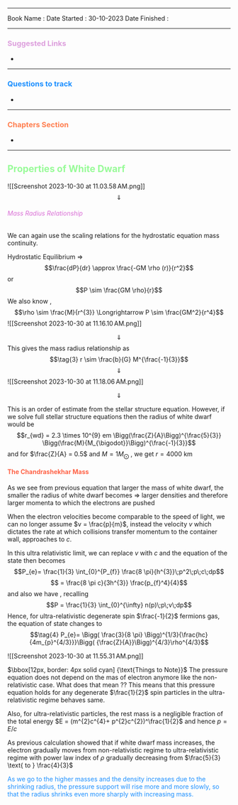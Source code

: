 

<hr>

Book Name : 
Date Started : 30-10-2023
Date Finished : 

<hr>

### <span  style = "color:Plum">Suggested Links </span>
+ 

<hr>


### <span  style = "color:dodgerblue">Questions to track </span>
+ 


<hr>

### <span  style = "color:Coral">Chapters Section </span>
+ 

<hr>



## <span  style = "color:PaleGreen">Properties of White Dwarf</span>
![[Screenshot 2023-10-30 at 11.03.58 AM.png]]
$$\Downarrow$$

###### <span  style = "color:Orchid">Mass Radius Relationship</span>
We can again use the scaling relations for the hydrostatic equation mass continuity. 

Hydrostatic Equilibrium $\Longrightarrow$ $$\frac{dP}{dr} \approx \frac{-GM \rho (r)}{r^2}$$
or 
$$P \sim \frac{GM \rho}{r}$$
We also know , 
$$\rho \sim \frac{M}{r^{3}} \Longrightarrow P \sim \frac{GM^2}{r^4}$$
![[Screenshot 2023-10-30 at 11.16.10 AM.png]]

$$\Downarrow$$
This gives the mass radius relationship as 
$$\tag{3} r \sim \frac{b}{G} M^{\frac{-1}{3}}$$
$$\Downarrow$$
![[Screenshot 2023-10-30 at 11.18.06 AM.png]]

$$\Downarrow$$

This is an order of estimate from the stellar structure equation. 
However, if we solve full stellar structure equations then the radius of white dwarf would be 
$$r_{wd} = 2.3 \times 10^{9} em \Bigg(\frac{Z}{A}\Bigg)^{\frac{5}{3}} \Bigg(\frac{M}{M_{\bigodot}}\Bigg)^{\frac{-1}{3}}$$
and for $\frac{Z}{A} = 0.5$ and $M = 1M_{\bigodot}$ , we get $r = 4000 \text{ km}$

#### <span  style = "color:Tomato">The Chandrashekhar Mass</span>
As we see from previous equation that larger the mass of white dwarf, the smaller the radius of white dwarf becomes  $\Longrightarrow$ larger densities and therefore larger momenta to which the electrons are pushed

When the electron velocities become comparable to the speed of light, we can no longer assume $v = \frac{p}{m}$, instead the velocity $v$  which dictates the rate at which collisions transfer momentum to the container wall, approaches to $c$.

In this ultra relativistic limit, we can replace $v$ with $c$ and the equation of the state then becomes 
$$P_{e}= \frac{1}{3} \int_{0}^{P_{f}} \frac{8 \pi}{h^{3}}\;p^2\;p\;c\;dp$$
$$ = \frac{8 \pi c}{3h^{3}} \frac{p_{f}^4}{4}$$
and also we have , recalling 
$$P = \frac{1}{3} \int_{0}^{\infty} n(p)\;p\;v\;dp$$
Hence, for ultra-relativistic degenerate spin $\frac{-1}{2}$ fermions gas, the equation of state changes to 
$$\tag{4} P_{e}= \Bigg( \frac{3}{8 \pi} \Bigg)^{1/3}{\frac{hc}{4m_{p}^{4/3}}}\Bigg( {\frac{Z}{A}}\Bigg)^{4/3}\rho^{4/3}$$

![[Screenshot 2023-10-30 at 11.55.31 AM.png]]

$\bbox[12px, border: 4px solid cyan] {\text{Things to Note}}$
The pressure equation does not depend on the mas of electron anymore like the non-relativistic case. What does that mean ?? 
This means that this pressure equation holds for any degenerate $\frac{1}{2}$ spin particles in the ultra-relativistic regime behaves same. 

Also, for ultra-relativistic particles, the rest mass is a negligible fraction of  the total energy $E = (m^{2}c^{4}+ p^{2}c^{2})^\frac{1}{2}$ and hence $p = E/c$

As previous calculation showed that if white dwarf mass increases, the electron gradually moves from non-relativistic regime to ultra-relativistic regime with power law index of $\rho$ gradually decreasing  from $\frac{5}{3} \text{ to } \frac{4}{3}$

<span  style = "color:dodgerblue">As we go to the higher masses and the density increases due to the shrinking radius, the pressure support will rise more and more slowly, so that the radius shrinks even more sharply with increasing mass.</span>


